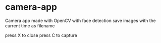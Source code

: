 # camera-app

Camera app made with OpenCV
with face detection 
save images with the current time as filename

press X to close 
press C to capture
